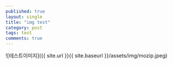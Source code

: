 ```yaml
---
published: true
layout: single
title: "img test"
category: post
tags: test
comments: true
---
```


![테스트이미지]({{ site.url }}{{ site.baseurl }}/assets/img/mozip.jpeg)